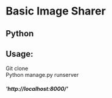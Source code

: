# Basic Image Sharer
## Python

## Usage:
 Git clone <br/>
 Python manage.py runserver

##### 'http://localhost:8000/'

